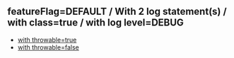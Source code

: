 ## featureFlag=DEFAULT / With 2 log statement(s) / with class=true / with log level=DEBUG

* [with throwable=true](throwable-true/index.md)
* [with throwable=false](throwable-false/index.md)


